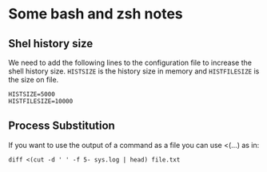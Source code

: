 # Some bash and zsh notes

## Shel history size

We need to add the following lines to the configuration file to increase the shell history size. `HISTSIZE` is the history size in memory and `HISTFILESIZE` is the size on file.

```
HISTSIZE=5000
HISTFILESIZE=10000
```

## Process Substitution

If you want to use the output of a command as a file you can use <(...) as in:

```
diff <(cut -d ' ' -f 5- sys.log | head) file.txt
```
